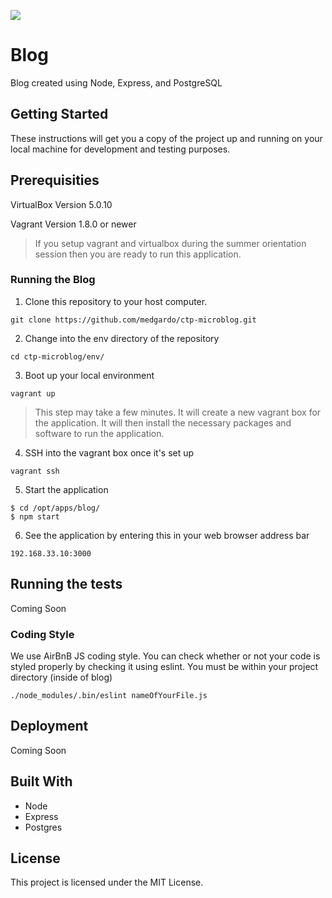 ![](https://travis-ci.com/DonatoM/CUNYTechPipeline.svg?token=PVCqhzNMfi8LeQhYz7N2&branch=master)

# Blog

Blog created using Node, Express, and PostgreSQL

## Getting Started

These instructions will get you a copy of the project up and running on your local machine for development and testing purposes.

## Prerequisities

VirtualBox Version 5.0.10

Vagrant Version 1.8.0 or newer

> If you setup vagrant and virtualbox during the summer orientation session then you are ready to run this application.

### Running the Blog

1) Clone this repository to your host computer.
```
git clone https://github.com/medgardo/ctp-microblog.git
```

2) Change into the env directory of the repository
```
cd ctp-microblog/env/
```

3) Boot up your local environment 
```
vagrant up
```

> This step may take a few minutes. It will create a new vagrant box for the application. It will then install the necessary packages and software to run the application.

4) SSH into the vagrant box once it's set up
```
vagrant ssh
```

5) Start the application
```
$ cd /opt/apps/blog/
$ npm start
```

6) See the application by entering this in your web browser address bar
```
192.168.33.10:3000
```


## Running the tests

Coming Soon

### Coding Style

We use AirBnB JS coding style. You can check whether or not your code
is styled properly by checking it using eslint. You must be within your project directory (inside of blog)

```
./node_modules/.bin/eslint nameOfYourFile.js
```

## Deployment

Coming Soon

## Built With

* Node
* Express
* Postgres

## License

This project is licensed under the MIT License.
